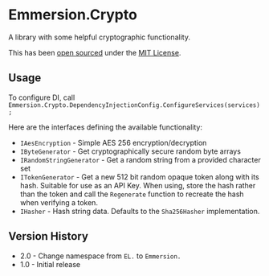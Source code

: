 # Emmersion.Crypto
A library with some helpful cryptographic functionality.

This has been [open sourced](https://github.com/emmersion/engineering-at-emmersion#open-source)
under the [MIT License](./LICENSE).

## Usage

To configure DI, call `Emmersion.Crypto.DependencyInjectionConfig.ConfigureServices(services);`

Here are the interfaces defining the available functionality:
* `IAesEncryption` - Simple AES 256 encryption/decryption
* `IByteGenerator` - Get cryptographically secure random byte arrays
* `IRandomStringGenerator` - Get a random string from a provided character set
* `ITokenGenerator` - Get a new 512 bit random opaque token along with its hash.
  Suitable for use as an API Key. When using, store the hash rather than the token
  and call the `Regenerate` function to recreate the hash when verifying a token.
* `IHasher` - Hash string data. Defaults to the `Sha256Hasher` implementation.

## Version History
- 2.0 - Change namespace from `EL.` to `Emmersion.`
- 1.0 - Initial release
